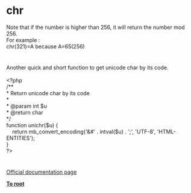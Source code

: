 # chr




<div class="phpcode"><span class="html">
Note that if the number is higher than 256, it will return the number mod 256.<br>For example :<br>chr(321)=A because A=65(256)</span>
</div>
  

#


<div class="phpcode"><span class="html">
Another quick and short function to get unicode char by its code.<br><br><span class="default">&lt;?php<br></span><span class="comment">/**<br> * Return unicode char by its code<br> *<br> * @param int $u<br> * @return char<br> */<br></span><span class="keyword">function </span><span class="default">unichr</span><span class="keyword">(</span><span class="default">$u</span><span class="keyword">) {<br>&#xA0; &#xA0; return </span><span class="default">mb_convert_encoding</span><span class="keyword">(</span><span class="string">&apos;&amp;#&apos; </span><span class="keyword">. </span><span class="default">intval</span><span class="keyword">(</span><span class="default">$u</span><span class="keyword">) . </span><span class="string">&apos;;&apos;</span><span class="keyword">, </span><span class="string">&apos;UTF-8&apos;</span><span class="keyword">, </span><span class="string">&apos;HTML-ENTITIES&apos;</span><span class="keyword">);<br>}<br></span><span class="default">?&gt;</span>
</span>
</div>
  

#

[Official documentation page](https://www.php.net/manual/en/function.chr.php)

**[To root](/README.md)**